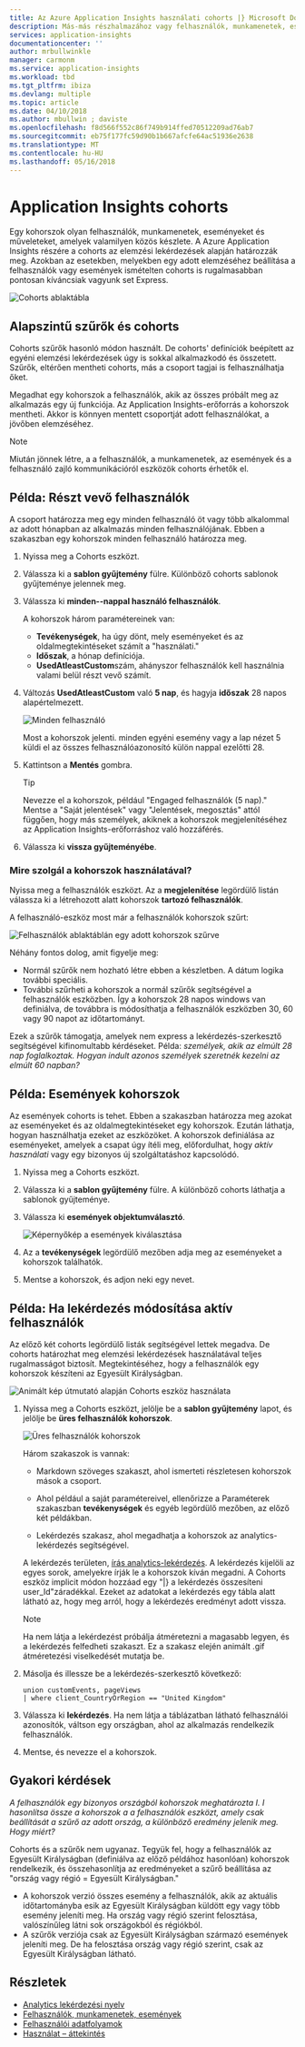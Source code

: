 ```yaml
---
title: Az Azure Application Insights használati cohorts |} Microsoft Docs
description: Más-más részhalmazához vagy felhasználók, munkamenetek, eseményeket és műveleteket, amelyek valamilyen közös elemzése
services: application-insights
documentationcenter: ''
author: mrbullwinkle
manager: carmonm
ms.service: application-insights
ms.workload: tbd
ms.tgt_pltfrm: ibiza
ms.devlang: multiple
ms.topic: article
ms.date: 04/10/2018
ms.author: mbullwin ; daviste
ms.openlocfilehash: f8d566f552c86f749b914ffed70512209ad76ab7
ms.sourcegitcommit: eb75f177fc59d90b1b667afcfe64ac51936e2638
ms.translationtype: MT
ms.contentlocale: hu-HU
ms.lasthandoff: 05/16/2018
---
```

# <a name="application-insights-cohorts"></a>Application Insights cohorts

Egy kohorszok olyan felhasználók, munkamenetek, eseményeket és műveleteket, amelyek valamilyen közös készlete. A Azure Application Insights részére a cohorts az elemzési lekérdezések alapján határozzák meg. Azokban az esetekben, melyekben egy adott elemzéséhez beállítása a felhasználók vagy események ismételten cohorts is rugalmasabban pontosan kíváncsiak vagyunk set Express.

![Cohorts ablaktábla](.\media\app-insights-usage-cohorts\001.png)

## <a name="cohorts-versus-basic-filters"></a>Alapszintű szűrők és cohorts

Cohorts szűrők hasonló módon használt. De cohorts' definíciók beépített az egyéni elemzési lekérdezések úgy is sokkal alkalmazkodó és összetett. Szűrők, eltérően mentheti cohorts, más a csoport tagjai is felhasználhatja őket.

Megadhat egy kohorszok a felhasználók, akik az összes próbált meg az alkalmazás egy új funkciója. Az Application Insights-erőforrás a kohorszok mentheti. Akkor is könnyen mentett csoportját adott felhasználókat, a jövőben elemzéséhez.

> [!NOTE]
> Miután jönnek létre, a a felhasználók, a munkamenetek, az események és a felhasználó zajló kommunikációról eszközök cohorts érhetők el.

## <a name="example-engaged-users"></a>Példa: Részt vevő felhasználók

A csoport határozza meg egy minden felhasználó öt vagy több alkalommal az adott hónapban az alkalmazás minden felhasználójának. Ebben a szakaszban egy kohorszok minden felhasználó határozza meg.

1. Nyissa meg a Cohorts eszközt.

2. Válassza ki a **sablon gyűjtemény** fülre. Különböző cohorts sablonok gyűjteménye jelennek meg.

3. Válassza ki **minden--nappal használó felhasználók**.

    A kohorszok három paramétereinek van:
    * **Tevékenységek**, ha úgy dönt, mely eseményeket és az oldalmegtekintéseket számít a "használati."
    * **Időszak**, a hónap definíciója.
    * **UsedAtleastCustom**szám, ahányszor felhasználók kell használnia valami belül részt vevő számít.

4. Változás **UsedAtleastCustom** való **5 nap**, és hagyja **időszak** 28 napos alapértelmezett.

    ![Minden felhasználó](.\media\app-insights-usage-cohorts\003.png)

    Most a kohorszok jelenti. minden egyéni esemény vagy a lap nézet 5 küldi el az összes felhasználóazonosító külön nappal ezelőtti 28.

5. Kattintson a **Mentés** gombra.

   > [!TIP]
   >  Nevezze el a kohorszok, például "Engaged felhasználók (5 nap)." Mentse a "Saját jelentések" vagy "Jelentések, megosztás" attól függően, hogy más személyek, akiknek a kohorszok megjelenítéséhez az Application Insights-erőforráshoz való hozzáférés.

6. Válassza ki **vissza gyűjteményébe**.

### <a name="what-can-you-do-by-using-this-cohort"></a>Mire szolgál a kohorszok használatával?

Nyissa meg a felhasználók eszközt. Az a **megjelenítése** legördülő listán válassza ki a létrehozott alatt kohorszok **tartozó felhasználók**.

A felhasználó-eszköz most már a felhasználók kohorszok szűrt:

![Felhasználók ablaktáblán egy adott kohorszok szűrve](.\media\app-insights-usage-cohorts\004.png)

Néhány fontos dolog, amit figyelje meg:
* Normál szűrők nem hozható létre ebben a készletben. A dátum logika további speciális.
* További szűrheti a kohorszok a normál szűrők segítségével a felhasználók eszközben. Így a kohorszok 28 napos windows van definiálva, de továbbra is módosíthatja a felhasználók eszközben 30, 60 vagy 90 napot az időtartományt.

Ezek a szűrők támogatja, amelyek nem express a lekérdezés-szerkesztő segítségével kifinomultabb kérdéseket. Példa: _személyek, akik az elmúlt 28 nap foglalkoztak. Hogyan indult azonos személyek szeretnék kezelni az elmúlt 60 napban?_

## <a name="example-events-cohort"></a>Példa: Események kohorszok

Az események cohorts is tehet. Ebben a szakaszban határozza meg azokat az eseményeket és az oldalmegtekintéseket egy kohorszok. Ezután láthatja, hogyan használhatja ezeket az eszközöket. A kohorszok definiálása az eseményeket, amelyek a csapat úgy ítéli meg, előfordulhat, hogy _aktív használati_ vagy egy bizonyos új szolgáltatáshoz kapcsolódó.

1. Nyissa meg a Cohorts eszközt.

2. Válassza ki a **sablon gyűjtemény** fülre. A különböző cohorts láthatja a sablonok gyűjteménye.

3. Válassza ki **események objektumválasztó**.

    ![Képernyőkép a események kiválasztása](.\media\app-insights-usage-cohorts\006.png)

4. Az a **tevékenységek** legördülő mezőben adja meg az eseményeket a kohorszok találhatók.

5. Mentse a kohorszok, és adjon neki egy nevet.

## <a name="example-active-users-where-you-modify-a-query"></a>Példa: Ha lekérdezés módosítása aktív felhasználók

Az előző két cohorts legördülő listák segítségével lettek megadva. De cohorts határozhat meg elemzési lekérdezések használatával teljes rugalmasságot biztosít. Megtekintéséhez, hogy a felhasználók egy kohorszok készíteni az Egyesült Királyságban.

![Animált kép útmutató alapján Cohorts eszköz használata](.\media\app-insights-usage-cohorts\cohorts0001.gif)

1. Nyissa meg a Cohorts eszközt, jelölje be a **sablon gyűjtemény** lapot, és jelölje be **üres felhasználók kohorszok**.

    ![Üres felhasználók kohorszok](.\media\app-insights-usage-cohorts\001.png)

    Három szakaszok is vannak:
    * Markdown szöveges szakaszt, ahol ismerteti részletesen kohorszok mások a csoport.

    * Ahol például a saját paramétereivel, ellenőrizze a Paraméterek szakaszban **tevékenységek** és egyéb legördülő mezőben, az előző két példákban.

    * Lekérdezés szakasz, ahol megadhatja a kohorszok az analytics-lekérdezés segítségével.

    A lekérdezés területen, [írás analytics-lekérdezés](https://docs.loganalytics.io/index). A lekérdezés kijelöli az egyes sorok, amelyekre írják le a kohorszok kíván megadni. A Cohorts eszköz implicit módon hozzáad egy "|} a lekérdezés összesíteni user_Id"záradékkal. Ezeket az adatokat a lekérdezés egy tábla alatt látható az, hogy meg arról, hogy a lekérdezés eredményt adott vissza.

    > [!NOTE]
    > Ha nem látja a lekérdezést próbálja átméretezni a magasabb legyen, és a lekérdezés felfedheti szakaszt. Ez a szakasz elején animált .gif átméretezési viselkedését mutatja be.

2. Másolja és illessze be a lekérdezés-szerkesztő következő:

    ```KQL
    union customEvents, pageViews
    | where client_CountryOrRegion == "United Kingdom"
    ```

3. Válassza ki **lekérdezés**. Ha nem látja a táblázatban látható felhasználói azonosítók, váltson egy országban, ahol az alkalmazás rendelkezik felhasználók.

4. Mentse, és nevezze el a kohorszok.

## <a name="frequently-asked-questions"></a>Gyakori kérdések

_A felhasználók egy bizonyos országból kohorszok meghatározta I. I hasonlítsa össze a kohorszok a a felhasználók eszközt, amely csak beállítását a szűrő az adott ország, a különböző eredmény jelenik meg. Hogy miért?_

Cohorts és a szűrők nem ugyanaz. Tegyük fel, hogy a felhasználók az Egyesült Királyságban (definiálva az előző példához hasonlóan) kohorszok rendelkezik, és összehasonlítja az eredményeket a szűrő beállítása az "ország vagy régió = Egyesült Királyságban."

* A kohorszok verzió összes esemény a felhasználók, akik az aktuális időtartományba esik az Egyesült Királyságban küldött egy vagy több esemény jeleníti meg. Ha ország vagy régió szerint felosztása, valószínűleg látni sok országokból és régiókból.
* A szűrők verziója csak az Egyesült Királyságban származó események jeleníti meg. De ha felosztása ország vagy régió szerint, csak az Egyesült Királyságban látható.

## <a name="learn-more"></a>Részletek
- [Analytics lekérdezési nyelv](https://go.microsoft.com/fwlink/?linkid=856587)
- [Felhasználók, munkamenetek, események](app-insights-usage-segmentation.md)
- [Felhasználói adatfolyamok](app-insights-usage-flows.md)
- [Használat – áttekintés](app-insights-usage-overview.md)